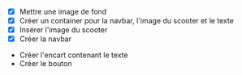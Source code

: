 - [x] Mettre une image de fond
- [x] Créer un container pour la navbar, l'image du scooter et le texte
- [x] Insérer l'image du scooter
- [x] Créer la navbar
- Créer l'encart contenant le texte
- Créer le bouton